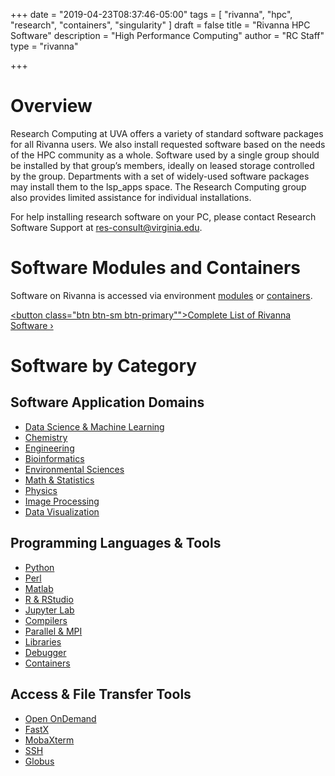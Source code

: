 +++
date = "2019-04-23T08:37:46-05:00"
tags = [
  "rivanna",
  "hpc",
  "research",
  "containers",
  "singularity"
]
draft = false
title = "Rivanna HPC Software"
description = "High Performance Computing"
author = "RC Staff"
type = "rivanna"

+++

# Overview

Research Computing at UVA offers a variety of standard software packages for all Rivanna users. We also install requested software based on the needs of the HPC community as a whole. Software used by a single group should be installed by that group’s members, ideally on leased storage controlled by the group. Departments with a set of widely-used software packages may install them to the lsp_apps space. The Research Computing group also provides limited assistance for individual installations.

For help installing research software on your PC, please contact Research Software Support at <a href="mailto:res-consult@virginia.edu">res-consult@virginia.edu</a>.

# Software Modules and Containers

Software on Rivanna is accessed via environment [modules](/userinfo/rivanna/software/modules) or [containers](/userinfo/rivanna/software/containers).

<a href="/userinfo/rivanna/software/complete-list/"><button class="btn btn-sm btn-primary"">Complete List of Rivanna Software &rsaquo;</button></a>

# Software by Category

## Software Application Domains

* [Data Science & Machine Learning](/userinfo/rivanna/software/machine-learning)
* [Chemistry](/userinfo/rivanna/software/chemistry)
* [Engineering](/userinfo/rivanna/software/engineering)
* [Bioinformatics](/userinfo/rivanna/software/bioinformatics)
* [Environmental Sciences](/userinfo/rivanna/software/envsci)
* [Math & Statistics](/userinfo/rivanna/software/math-statistics)
* [Physics](/userinfo/rivanna/software/physics)
* [Image Processing](/userinfo/rivanna/software/imageprocessing)
* [Data Visualization](/userinfo/rivanna/software/visualization)

## Programming Languages & Tools

* [Python](/userinfo/rivanna/software/python)
* [Perl](/userinfo/rivanna/software/perl)
* [Matlab](/userinfo/rivanna/software/matlab)
* [R & RStudio](/userinfo/rivanna/software/R)
* [Jupyter Lab](/userinfo/rivanna/software/jupyterlab)
* [Compilers](/userinfo/rivanna/software/compilers)
* [Parallel & MPI](/userinfo/rivanna/software/mpi)
* [Libraries](/userinfo/rivanna/software/libraries)
* [Debugger](/userinfo/rivanna/software/totalview)
* [Containers](/userinfo/rivanna/software/containers)

## Access & File Transfer Tools

* [Open OnDemand](/userinfo/rivanna/access/openondemand)
* [FastX](/userinfo/rivanna/access/fastx)
* [MobaXterm](/userinfo/rivanna/access/mobaxterm)
* [SSH](/userinfo/rivanna/access/ssh)
* [Globus](/userinfo/rivanna/filetransfer/globus)
